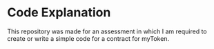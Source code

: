# Code Explanation
This repository was made for an assessment in which I am required to create or write a simple code for a contract for myToken.
